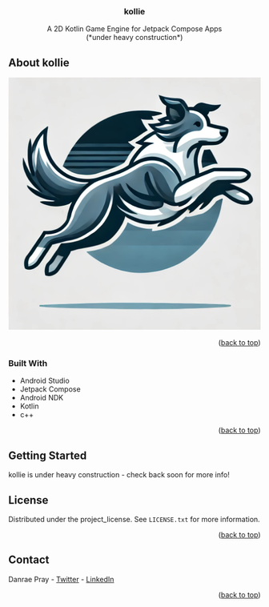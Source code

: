 <a id="readme-top"></a>

<br />
<div align="center">

<h3 align="center">kollie</h3>

<p align="center">
A 2D Kotlin Game Engine for Jetpack Compose Apps
<br />
(*under heavy construction*)
</p>

</div>


<!-- ABOUT THE PROJECT -->
## About kollie

![kollie-logo](./kollie-logo.png)

<p align="right">(<a href="#readme-top">back to top</a>)</p>



### Built With

* Android Studio
* Jetpack Compose
* Android NDK
* Kotlin
* c++

<p align="right">(<a href="#readme-top">back to top</a>)</p>



<!-- GETTING STARTED -->
## Getting Started

kollie is under heavy construction - check back soon for more info!

<!-- LICENSE -->
## License

Distributed under the project_license. See `LICENSE.txt` for more information.

<p align="right">(<a href="#readme-top">back to top</a>)</p>



<!-- CONTACT -->
## Contact

Danrae Pray - [Twitter](https://x.com/DanraeP) - [LinkedIn](https://www.linkedin.com/in/danraepray/)

<p align="right">(<a href="#readme-top">back to top</a>)</p>


<!-- MARKDOWN LINKS & IMAGES -->
<!-- https://www.markdownguide.org/basic-syntax/#reference-style-links -->

[android-studio]: https://developer.android.com/studio

[jetpack-compose]: https://developer.android.com/compose

[android-ndk]: https://developer.android.com/ndk

[kotlin]: https://developer.android.com/kotlin

[cpp]: https://developer.android.com/ndk
